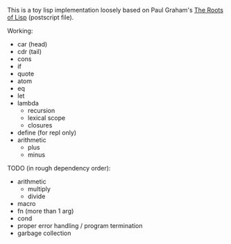 This is a toy lisp implementation loosely based on Paul Graham's [The Roots of Lisp](http://ep.yimg.com/ty/cdn/paulgraham/jmc.ps) (postscript file).

Working:

- car (head)
- cdr (tail)
- cons
- if
- quote
- atom
- eq
- let
- lambda
  - recursion
  - lexical scope
  - closures
- define (for repl only)
- arithmetic
  - plus
  - minus

TODO (in rough dependency order):
- arithmetic
  - multiply
  - divide
- macro
- fn (more than 1 arg)
- cond
- proper error handling / program termination
- garbage collection
